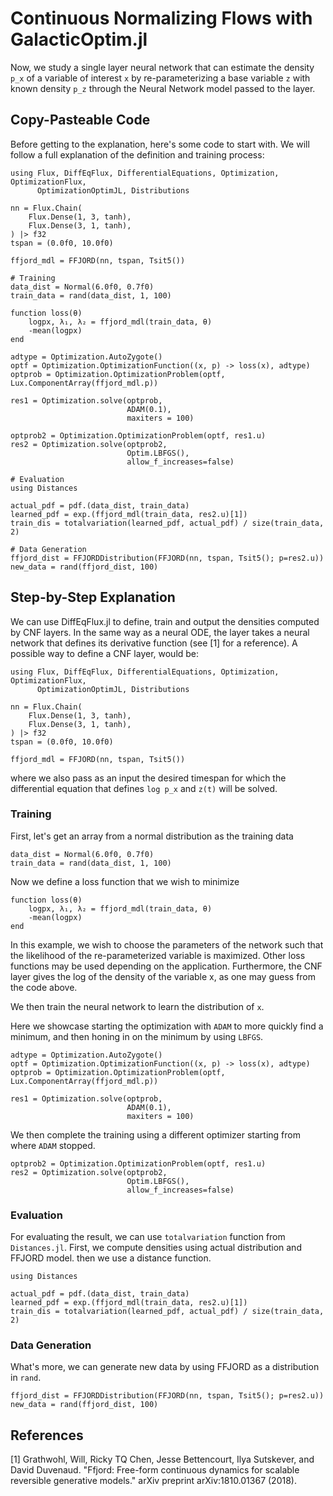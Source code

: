 # Continuous Normalizing Flows with GalacticOptim.jl

Now, we study a single layer neural network that can estimate the density `p_x` of a variable of interest `x` by re-parameterizing a base variable `z` with known density `p_z` through the Neural Network model passed to the layer.

## Copy-Pasteable Code

Before getting to the explanation, here's some code to start with. We will
follow a full explanation of the definition and training process:

```@example cnf_cp
using Flux, DiffEqFlux, DifferentialEquations, Optimization, OptimizationFlux, 
      OptimizationOptimJL, Distributions

nn = Flux.Chain(
    Flux.Dense(1, 3, tanh),
    Flux.Dense(3, 1, tanh),
) |> f32
tspan = (0.0f0, 10.0f0)

ffjord_mdl = FFJORD(nn, tspan, Tsit5())

# Training
data_dist = Normal(6.0f0, 0.7f0)
train_data = rand(data_dist, 1, 100)

function loss(θ)
    logpx, λ₁, λ₂ = ffjord_mdl(train_data, θ)
    -mean(logpx)
end

adtype = Optimization.AutoZygote()
optf = Optimization.OptimizationFunction((x, p) -> loss(x), adtype)
optprob = Optimization.OptimizationProblem(optf, Lux.ComponentArray(ffjord_mdl.p))

res1 = Optimization.solve(optprob,
                          ADAM(0.1),
                          maxiters = 100)

optprob2 = Optimization.OptimizationProblem(optf, res1.u)
res2 = Optimization.solve(optprob2,
                          Optim.LBFGS(),
                          allow_f_increases=false)

# Evaluation
using Distances

actual_pdf = pdf.(data_dist, train_data)
learned_pdf = exp.(ffjord_mdl(train_data, res2.u)[1])
train_dis = totalvariation(learned_pdf, actual_pdf) / size(train_data, 2)

# Data Generation
ffjord_dist = FFJORDDistribution(FFJORD(nn, tspan, Tsit5(); p=res2.u))
new_data = rand(ffjord_dist, 100)
```

## Step-by-Step Explanation

We can use DiffEqFlux.jl to define, train and output the densities computed by CNF layers. In the same way as a neural ODE, the layer takes a neural network that defines its derivative function (see [1] for a reference). A possible way to define a CNF layer, would be:

```@example cnf
using Flux, DiffEqFlux, DifferentialEquations, Optimization, OptimizationFlux, 
      OptimizationOptimJL, Distributions

nn = Flux.Chain(
    Flux.Dense(1, 3, tanh),
    Flux.Dense(3, 1, tanh),
) |> f32
tspan = (0.0f0, 10.0f0)

ffjord_mdl = FFJORD(nn, tspan, Tsit5())
```

where we also pass as an input the desired timespan for which the differential equation that defines `log p_x` and `z(t)` will be solved.

### Training

First, let's get an array from a normal distribution as the training data

```@example cnf
data_dist = Normal(6.0f0, 0.7f0)
train_data = rand(data_dist, 1, 100)
```

Now we define a loss function that we wish to minimize

```@example cnf
function loss(θ)
    logpx, λ₁, λ₂ = ffjord_mdl(train_data, θ)
    -mean(logpx)
end
```

In this example, we wish to choose the parameters of the network such that the likelihood of the re-parameterized variable is maximized. Other loss functions may be used depending on the application. Furthermore, the CNF layer gives the log of the density of the variable x, as one may guess from the code above.

We then train the neural network to learn the distribution of `x`.

Here we showcase starting the optimization with `ADAM` to more quickly find a minimum, and then honing in on the minimum by using `LBFGS`.

```@example cnf
adtype = Optimization.AutoZygote()
optf = Optimization.OptimizationFunction((x, p) -> loss(x), adtype)
optprob = Optimization.OptimizationProblem(optf, Lux.ComponentArray(ffjord_mdl.p))

res1 = Optimization.solve(optprob,
                          ADAM(0.1),
                          maxiters = 100)
```

We then complete the training using a different optimizer starting from where `ADAM` stopped.

```@example cnf
optprob2 = Optimization.OptimizationProblem(optf, res1.u)
res2 = Optimization.solve(optprob2,
                          Optim.LBFGS(),
                          allow_f_increases=false)
```

### Evaluation

For evaluating the result, we can use `totalvariation` function from `Distances.jl`. First, we compute densities using actual distribution and FFJORD model. then we use a distance function.

```@example cnf
using Distances

actual_pdf = pdf.(data_dist, train_data)
learned_pdf = exp.(ffjord_mdl(train_data, res2.u)[1])
train_dis = totalvariation(learned_pdf, actual_pdf) / size(train_data, 2)
```

### Data Generation

What's more, we can generate new data by using FFJORD as a distribution in `rand`.

```@example cnf
ffjord_dist = FFJORDDistribution(FFJORD(nn, tspan, Tsit5(); p=res2.u))
new_data = rand(ffjord_dist, 100)
```

## References

[1] Grathwohl, Will, Ricky TQ Chen, Jesse Bettencourt, Ilya Sutskever, and David Duvenaud. "Ffjord: Free-form continuous dynamics for scalable reversible generative models." arXiv preprint arXiv:1810.01367 (2018).
